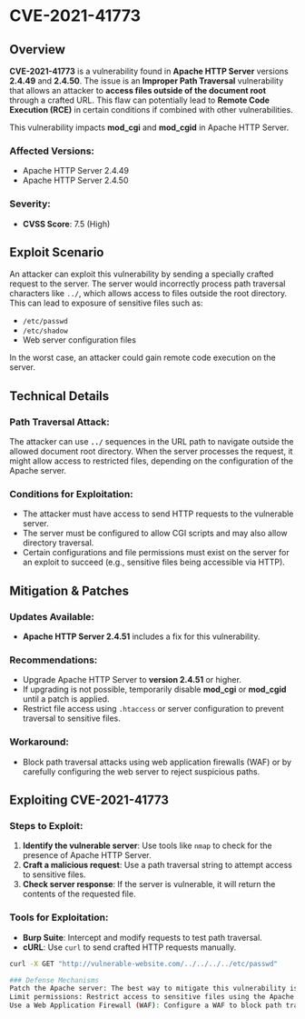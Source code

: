# CVE-2021-41773

## Overview

**CVE-2021-41773** is a vulnerability found in **Apache HTTP Server** versions **2.4.49** and **2.4.50**. The issue is an **Improper Path Traversal** vulnerability that allows an attacker to **access files outside of the document root** through a crafted URL. This flaw can potentially lead to **Remote Code Execution (RCE)** in certain conditions if combined with other vulnerabilities.

This vulnerability impacts **mod_cgi** and **mod_cgid** in Apache HTTP Server. 

### Affected Versions:
- Apache HTTP Server 2.4.49
- Apache HTTP Server 2.4.50

### Severity:
- **CVSS Score**: 7.5 (High)

## Exploit Scenario

An attacker can exploit this vulnerability by sending a specially crafted request to the server. The server would incorrectly process path traversal characters like `../`, which allows access to files outside the root directory. This can lead to exposure of sensitive files such as:

- `/etc/passwd`
- `/etc/shadow`
- Web server configuration files

In the worst case, an attacker could gain remote code execution on the server.

## Technical Details

### Path Traversal Attack:

The attacker can use **`../`** sequences in the URL path to navigate outside the allowed document root directory. When the server processes the request, it might allow access to restricted files, depending on the configuration of the Apache server.

### Conditions for Exploitation:

- The attacker must have access to send HTTP requests to the vulnerable server.
- The server must be configured to allow CGI scripts and may also allow directory traversal.
- Certain configurations and file permissions must exist on the server for an exploit to succeed (e.g., sensitive files being accessible via HTTP).

## Mitigation & Patches

### Updates Available:
- **Apache HTTP Server 2.4.51** includes a fix for this vulnerability.

### Recommendations:
- Upgrade Apache HTTP Server to **version 2.4.51** or higher.
- If upgrading is not possible, temporarily disable **mod_cgi** or **mod_cgid** until a patch is applied.
- Restrict file access using `.htaccess` or server configuration to prevent traversal to sensitive files.

### Workaround:
- Block path traversal attacks using web application firewalls (WAF) or by carefully configuring the web server to reject suspicious paths.

## Exploiting CVE-2021-41773

### Steps to Exploit:
1. **Identify the vulnerable server**: Use tools like `nmap` to check for the presence of Apache HTTP Server.
2. **Craft a malicious request**: Use a path traversal string to attempt access to sensitive files.
3. **Check server response**: If the server is vulnerable, it will return the contents of the requested file.

### Tools for Exploitation:
- **Burp Suite**: Intercept and modify requests to test path traversal.
- **cURL**: Use `curl` to send crafted HTTP requests manually.
```bash
curl -X GET "http://vulnerable-website.com/../../../../etc/passwd"

### Defense Mechanisms
Patch the Apache server: The best way to mitigate this vulnerability is to update Apache to version 2.4.51 or later.
Limit permissions: Restrict access to sensitive files using the Apache server configuration and access control lists (ACLs).
Use a Web Application Firewall (WAF): Configure a WAF to block path traversal attempts.